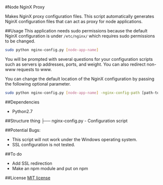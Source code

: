 #Node NginX Proxy

Makes NginX proxy configuration files. This script automatically generates NginX configuration files that can act as proxy for node applications.

##Usage
This application needs sudo permissions because the default NginX configuration is under `/etc/nginx/` which requires sudo permissions to be changed.
```bash
sudo python nginx-config.py [node-app-name]
```
You will be prompted with several questions for your configuration scripts such as servers ip addresses, ports, and weight.
You can also redirect non-www requests to www.

You can change the default location of the NginX configuration by passing the following optional parameter.
```bash
sudo python nginx-config.py [node-app-name] -nginx-config-path [path-to-nginx config]
```



##Dependencies
* Python2.7

##Structure
    thing
    ├── nginx-config.py         - Configuration script

##Potential Bugs:
* This script will not work under the Windows operating system.
* SSL configuration is not tested.

##To do
* Add SSL redirection
* Make an npm module and put on npm

##License
[MIT license](http://opensource.org/licenses/MIT)